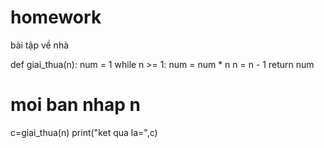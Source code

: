 # homework
bài tập về nhà

def giai_thua(n):
    num = 1
    while n >= 1:
        num = num * n
        n = n - 1
    return num
# moi ban nhap n
c=giai_thua(n)
print("ket qua la=",c)
